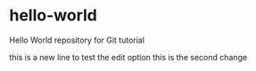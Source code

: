 # hello-world
Hello World repository for Git tutorial

this is a new line to test the edit option
this is the second change
